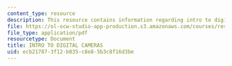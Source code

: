 ```yaml
---
content_type: resource
description: This resource contains information regarding intro to digital cameras.
file: https://ol-ocw-studio-app-production.s3.amazonaws.com/courses/res-2-006-girls-who-build-cameras-summer-2016/ecb217873f12b035c8e85b3c8f16d3be_MITRES_2_006SUM16_Intro.pdf
file_type: application/pdf
resourcetype: Document
title: INTRO TO DIGITAL CAMERAS
uid: ecb21787-3f12-b035-c8e8-5b3c8f16d3be
---
```

